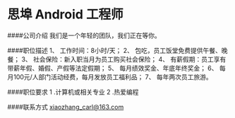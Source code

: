 思埠 Android 工程师
==========

####公司介绍
我们是一个年轻的团队，我们正在等你。  

####职位描述
    1、 工作时间：8小时/天；
    2、 包吃，员工饭堂免费提供午餐、晚餐；
    3、 社会保险：新入职当月为员工购买社会保险；
    4、 有薪假期：员工享有带薪年假、婚假、产假等法定假期；
    5、 每月绩效奖金、年底年终奖金；
    6、 每月100元/人部门活动经费，每月发放员工福利品；
    7、 每年两次员工旅游。

####职位要求 
1 .计算机或相关专业
2 .热爱编程

####联系方式
[xiaozhang_carl@163.com](mailto:trinea.cn+job@gmail.com)
